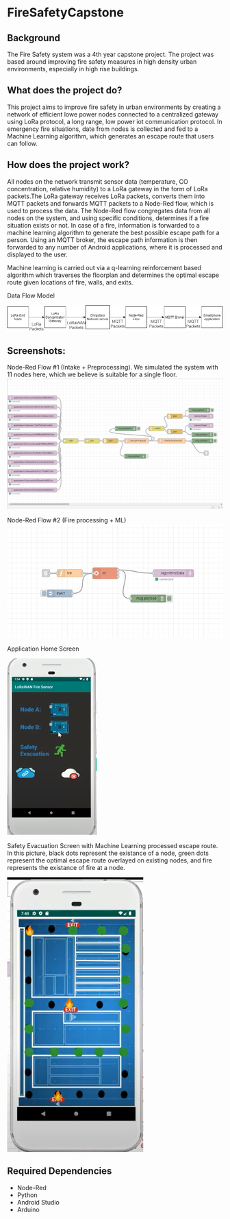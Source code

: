 # FireSafetyCapstone

## Background
  The Fire Safety system was a 4th year capstone project. The project was based around improving fire safety measures in high density urban environments, especially in high rise buildings. 

## What does the project do?
  This project aims to improve fire safety in urban environments by creating a network of efficient lowe power nodes connected to a centralized gateway using LoRa protocol, a long range, low power iot communication protocol. In emergency fire situations, date from nodes is collected and fed to a Machine Learning algorithm, which generates an escape route that users can follow.
  
 ## How does the project work?
  All nodes on the network transmit sensor data (temperature, CO concentration, relative humidity) to a LoRa gateway in the form of LoRa packets.The LoRa gateway receives LoRa packets, converts them into MQTT packets and forwards MQTT packets to a Node-Red flow, which is used to process the data. The Node-Red flow congregates data from all nodes on the system, and using specific conditions, determines if a fire situation exists or not. In case of a fire, information is forwarded to a machine learning algorithm to generate the best possible escape path for a person. Using an MQTT broker, the escape path information is then forwarded to any number of Android applications, where it is processed and displayed to the user.
  
  Machine learning is carried out via a q-learning reinforcement based algorithm which traverses the floorplan and determines the optimal escape route given locations of fire, walls, and exits.

Data Flow Model

  ![alt text](https://raw.githubusercontent.com/Kalp-S/FireSafetyCapstone/master/Pictures/picture.png "Data Flow Model")
  

## Screenshots:
  Node-Red Flow #1 (Intake + Preprocessing). We simulated the system with 11 nodes here, which we believe is suitable for a single floor.
  ![alt text](https://raw.githubusercontent.com/Kalp-S/FireSafetyCapstone/master/Pictures/picture4.png "Intake and Preprocessing")


  Node-Red Flow #2 (Fire processing + ML)
  ![alt text](https://raw.githubusercontent.com/Kalp-S/FireSafetyCapstone/master/Pictures/picture5.png "Fire Processing and Machine Learning")
 
 
 
  Application Home Screen
  
  ![alt text](https://raw.githubusercontent.com/Kalp-S/FireSafetyCapstone/master/Pictures/picture2.png "Application Home Screen")
  
  
  Safety Evacuation Screen with Machine Learning processed escape route. In this picture, black dots represent the existance of a node, green dots represent the optimal     escape route overlayed on existing nodes, and fire represents the existance of fire at a node.
  
  ![alt text](https://raw.githubusercontent.com/Kalp-S/FireSafetyCapstone/master/Pictures/picture3.png "Fire Escape Route")
  
  
## Required Dependencies
 - Node-Red
 - Python
 - Android Studio
 - Arduino 
